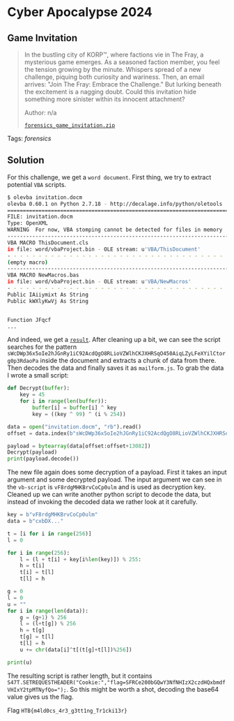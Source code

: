# Cyber Apocalypse 2024

## Game Invitation

> In the bustling city of KORP™, where factions vie in The Fray, a mysterious game emerges. As a seasoned faction member, you feel the tension growing by the minute. Whispers spread of a new challenge, piquing both curiosity and wariness. Then, an email arrives: "Join The Fray: Embrace the Challenge." But lurking beneath the excitement is a nagging doubt. Could this invitation hide something more sinister within its innocent attachment?
> 
> Author: n/a
> 
> [`forensics_game_invitation.zip`](fforensics_game_invitation.zip)

Tags: _forensics_

## Solution
For this challenge, we get a `word document`. First thing, we try to extract potential `VBA` scripts.

```bash
$ olevba invitation.docm
olevba 0.60.1 on Python 2.7.18 - http://decalage.info/python/oletools
===============================================================================
FILE: invitation.docm
Type: OpenXML
WARNING  For now, VBA stomping cannot be detected for files in memory
-------------------------------------------------------------------------------
VBA MACRO ThisDocument.cls
in file: word/vbaProject.bin - OLE stream: u'VBA/ThisDocument'
- - - - - - - - - - - - - - - - - - - - - - - - - - - - - - - - - - - - - - -
(empty macro)
-------------------------------------------------------------------------------
VBA MACRO NewMacros.bas
in file: word/vbaProject.bin - OLE stream: u'VBA/NewMacros'
- - - - - - - - - - - - - - - - - - - - - - - - - - - - - - - - - - - - - - -
Public IAiiymixt As String
Public kWXlyKwVj As String


Function JFqcf
...
```

And indeed, we get a [`result`](stage1.vb). After cleaning up a bit, we can see the script searches for the pattern `sWcDWp36x5oIe2hJGnRy1iC92AcdQgO8RLioVZWlhCKJXHRSqO450AiqLZyLFeXYilCtorg0p3RdaoPa` inside the document and extracts a chunk of data from there. Then decodes the data and finally saves it as `mailform.js`. To grab the data I wrote a small script:

```python
def Decrypt(buffer):
    key = 45
    for i in range(len(buffer)):
        buffer[i] = buffer[i] ^ key
        key = ((key ^ 99) ^ (i % 254))

data = open("invitation.docm", "rb").read()
offset = data.index(b"sWcDWp36x5oIe2hJGnRy1iC92AcdQgO8RLioVZWlhCKJXHRSqO450AiqLZyLFeXYilCtorg0p3RdaoPa") + 80

payload = bytearray(data[offset:offset+13082])
Decrypt(payload)
print(payload.decode())
```

The new file again does some decryption of a payload. First it takes an input argument and some decrypted payload. The input argument we can see in the `vb-script` is `vF8rdgMHKBrvCoCp0ulm` and is used as decryption key. Cleaned up we can write another python script to decode the data, but instead of invoking the decoded data we rather look at it carefully.

```python
key = b"vF8rdgMHKBrvCoCp0ulm"
data = b"cxbDX..."

t = [i for i in range(256)]
l = 0

for i in range(256):
    l = (l + t[i] + key[i%len(key)]) % 255:
    h = t[i]
    t[i] = t[l]
    t[l] = h

g = 0
l = 0
u = ""
for i in range(len(data)):
    g = (g+1) % 256
    l = (l+t[g]) % 256
    h = t[g]
    t[g] = t[l]
    t[l] = h
    u += chr(data[i]^t[(t[g]+t[l])%256])

print(u)
```

The resulting script is rather length, but it contains `S47T.SETREQUESTHEADER("Cookie:","flag=SFRCe200bGQwY3NfNHIzX2czdHQxbmdfVHIxY2tpMTNyfQo=");`. So this might be worth a shot, decoding the base64 value gives us the flag.

Flag `HTB{m4ld0cs_4r3_g3tt1ng_Tr1cki13r}`